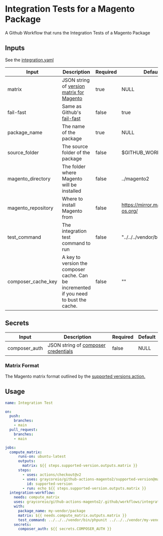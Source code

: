 # Integration Tests for a Magento Package

A Github Workflow that runs the Integration Tests of a Magento Package

## Inputs

See the [integration.yaml](./integration.yaml)

| Input              | Description                                                                                                                                     | Required | Default                       |
| ------------------ | ----------------------------------------------------------------------------------------------------------------------------------------------- | -------- | ----------------------------- |
| matrix             | JSON string of [version matrix for Magento](./#matrix-format)                                                                                   | true     | NULL                          |
| fail-fast          | Same as Github's [fail-fast](https://docs.github.com/en/actions/using-workflows/workflow-syntax-for-github-actions#jobsjob_idstrategyfail-fast) | false    | true                          |
| package_name       | The name of the package                                                                                                                         | true     | NULL                          |
| source_folder      | The source folder of the package                                                                                                                | false    | $GITHUB_WORKSPACE             |
| magento_directory  | The folder where Magento will be installed                                                                                                      | false    | ../magento2                   |
| magento_repository | Where to install Magento from                                                                                                                   | false    | https://mirror.mage-os.org/   |
| test_command       | The integration test command to run                                                                                                             | false    | "../../../vendor/bin/phpunit" |
| composer_cache_key | A key to version the composer cache. Can be incremented if you need to bust the cache.                                                          | false    | ""                            |

## Secrets
| Input         | Description                                                                                                                             | Required | Default |
| ------------- | --------------------------------------------------------------------------------------------------------------------------------------- | -------- | ------- |
| composer_auth | JSON string of [composer credentials](https://devdocs.magento.com/guides/v2.4/install-gde/prereq/connect-auth.html) | false    | NULL    |

###  Matrix Format

The Magento matrix format outlined by the [supported versions action.](https://github.com/graycoreio/github-actions-magento2/tree/main/supported-version/supported.json) 


## Usage

```yml
name: Integration Test

on:
  push:
    branches:
    - main
  pull_request:
    branches:
    - main

jobs:
  compute_matrix:
      runs-on: ubuntu-latest
      outputs:
        matrix: ${{ steps.supported-version.outputs.matrix }}
      steps:
        - uses: actions/checkout@v2
        - uses: graycoreio/github-actions-magento2/supported-version@main
          id: supported-version
        - run: echo ${{ steps.supported-version.outputs.matrix }}
  integration-workflow:
    needs: compute_matrix
    uses: graycoreio/github-actions-magento2/.github/workflows/integration.yaml@main
    with:
      package_name: my-vendor/package
      matrix: ${{ needs.compute_matrix.outputs.matrix }}
      test_command: ../../../vendor/bin/phpunit ../../../vendor/my-vendor/package/Test/Integration
    secrets:
      composer_auth: ${{ secrets.COMPOSER_AUTH }}
```
